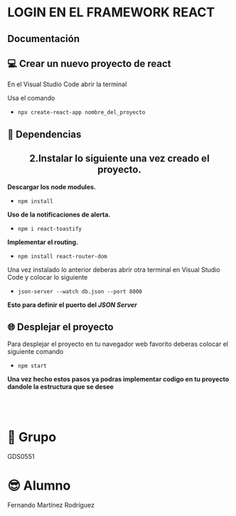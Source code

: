 # LOGIN EN EL FRAMEWORK REACT

## Documentación 

## 💻 Crear un nuevo proyecto de react
En el Visual Studio Code abrir la terminal 

Usa el comando 
- ```npx create-react-app nombre_del_proyecto```

## 🧩 Dependencias
<h2 align="center"> 2.Instalar lo siguiente una vez creado el proyecto.</h2>

**Descargar los node modules.**

- ```npm install```
  
**Uso de la notificaciones de alerta.**
- ```npm i react-toastify```
  
**Implementar el routing.**
- ```npm install react-router-dom```


Una vez instalado lo anterior deberas abrir otra terminal en Visual Studio Code y colocar lo siguiente

- ```json-server --watch db.json --port 8000```

**Esto para definir el puerto del *JSON Server***


## 🌐 Desplejar el proyecto
Para desplejar el proyecto en tu navegador web favorito deberas colocar el siguiente comando
- ```npm start```



**Una vez hecho estos pasos ya podras implementar codigo en tu proyecto dandole la estructura que se desee**

<br>
<br>

# 🗿 Grupo
GDS0551
# 😎 Alumno
Fernando Martínez Rodríguez

